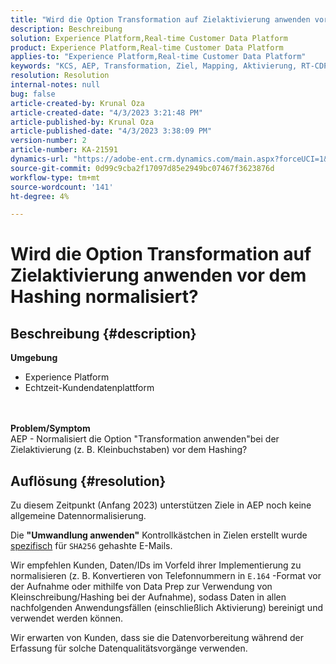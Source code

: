 ```yaml
---
title: "Wird die Option Transformation auf Zielaktivierung anwenden vor dem Hashing normalisiert?"
description: Beschreibung
solution: Experience Platform,Real-time Customer Data Platform
product: Experience Platform,Real-time Customer Data Platform
applies-to: "Experience Platform,Real-time Customer Data Platform"
keywords: "KCS, AEP, Transformation, Ziel, Mapping, Aktivierung, RT-CDP anwenden"
resolution: Resolution
internal-notes: null
bug: false
article-created-by: Krunal Oza
article-created-date: "4/3/2023 3:21:48 PM"
article-published-by: Krunal Oza
article-published-date: "4/3/2023 3:38:09 PM"
version-number: 2
article-number: KA-21591
dynamics-url: "https://adobe-ent.crm.dynamics.com/main.aspx?forceUCI=1&pagetype=entityrecord&etn=knowledgearticle&id=ad32aa3c-33d2-ed11-a7c7-6045bd006b4b"
source-git-commit: 0d99c9cba2f17097d85e2949bc07467f3623876d
workflow-type: tm+mt
source-wordcount: '141'
ht-degree: 4%

---
```


# Wird die Option Transformation auf Zielaktivierung anwenden vor dem Hashing normalisiert?

## Beschreibung {#description}

<b>Umgebung</b>
- Experience Platform
- Echtzeit-Kundendatenplattform

<br> <br><b>Problem/Symptom</b><br>AEP - Normalisiert die Option &quot;Transformation anwenden&quot;bei der Zielaktivierung (z. B. Kleinbuchstaben) vor dem Hashing?

## Auflösung {#resolution}


Zu diesem Zeitpunkt (Anfang 2023) unterstützen Ziele in AEP noch keine allgemeine Datennormalisierung.

Die <b>&quot;Umwandlung anwenden&quot;</b> Kontrollkästchen in Zielen erstellt wurde <u>spezifisch</u> für `SHA256` gehashte E-Mails.

Wir empfehlen Kunden, Daten/IDs im Vorfeld ihrer Implementierung zu normalisieren (z. B. Konvertieren von Telefonnummern in `E.164` -Format vor der Aufnahme oder mithilfe von Data Prep zur Verwendung von Kleinschreibung/Hashing bei der Aufnahme), sodass Daten in allen nachfolgenden Anwendungsfällen (einschließlich Aktivierung) bereinigt und verwendet werden können.

Wir erwarten von Kunden, dass sie die Datenvorbereitung während der Erfassung für solche Datenqualitätsvorgänge verwenden.




